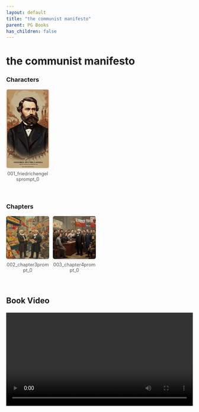 ```yaml
---
layout: default
title: "the communist manifesto"
parent: PG Books
has_children: false
---
```



<style>
.image-gallery {
  display: flex;
  flex-wrap: wrap;
  justify-content: space-between;
  margin-bottom: 20px;
}

.image-row {
  display: flex;
  justify-content: flex-start;
  width: 100%;
  margin-bottom: 20px;
}

.image-item {
  width: 23%;
  margin-right: 2%;
  text-align: center;
}

.image-item:last-child {
  margin-right: 0;
}

.image-item img {
  width: 100%;
  height: auto;
  object-fit: cover;
  border-radius: 5px;
  box-shadow: 0 2px 4px rgba(0,0,0,0.1);
}

.image-item p {
  margin-top: 5px;
  font-size: 0.9em;
  color: #555;
}

.video-container {
  margin: 20px 0;
}
</style>


# the communist manifesto

<h3>Characters</h3>
<div class="image-gallery">
<div class="image-row">
  <div class="image-item">
    <img src="../../assets/pg_books_ai_generated_photos/the_communist_manifesto/characters/001_friedrichengelsprompt_0.png" alt="001_friedrichengelsprompt_0">
    <p>001_friedrichengelsprompt_0</p>
  </div>
</div>
</div>

<h3>Chapters</h3>
<div class="image-gallery">
<div class="image-row">
  <div class="image-item">
    <img src="../../assets/pg_books_ai_generated_photos/the_communist_manifesto/chapters/002_chapter3prompt_0.png" alt="002_chapter3prompt_0">
    <p>002_chapter3prompt_0</p>
  </div>
  <div class="image-item">
    <img src="../../assets/pg_books_ai_generated_photos/the_communist_manifesto/chapters/003_chapter4prompt_0.png" alt="003_chapter4prompt_0">
    <p>003_chapter4prompt_0</p>
  </div>
</div>
</div>

<h2>Book Video</h2>
<div class="video-container">
  <video controls width="100%">
    <source src="../../assets/pg_books_ai_generated_videos/the_communist_manifesto.mp4" type="video/mp4">
    Your browser does not support the video tag.
  </video>
</div>

